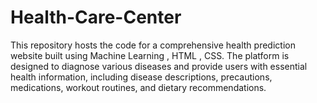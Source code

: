 # Health-Care-Center
This repository hosts the code for a comprehensive health prediction website built using Machine Learning , HTML , CSS. The platform is designed to diagnose various diseases and provide users with essential health information, including disease descriptions, precautions, medications, workout routines, and dietary recommendations.
